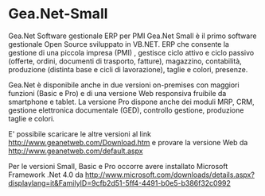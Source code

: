# Gea.Net-Small
Gea.Net Software gestionale ERP per PMI 
Gea.Net Small è il primo software gestionale Open Source sviluppato in VB.NET. 
 ERP che consente la gestione di una piccola impresa (PMI) , gestisce ciclo attivo e ciclo passivo (offerte, ordini, documenti di trasporto, fatture), magazzino, contabilità, produzione (distinta base e cicli di lavorazione), taglie e colori, presenze.

 Gea.Net è disponibile anche in due versioni on-premises con maggiori funzioni (Basic e Pro) e di una versione Web responsiva fruibile da smartphone e tablet.
 La versione Pro dispone anche dei moduli MRP, CRM, gestione elettronica documentale (GED), controllo gestione, produzione taglie e colori.

 E' possibile scaricare le altre versioni al link
http://www.geanetweb.com/Download.htm 
 e provare la versione Web da
http://www.geanetweb.com/default.aspx 

 Per le versioni Small, Basic e Pro occorre avere installato Microsoft Framework .Net 4.0 da http://www.microsoft.com/downloads/details.aspx?displaylang=it&FamilyID=9cfb2d51-5ff4-4491-b0e5-b386f32c0992 
